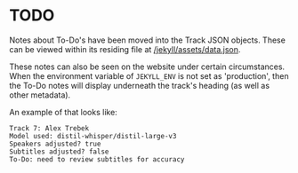 # TODO

Notes about To-Do's have been moved into the Track JSON objects. These can be viewed within its residing file at [/jekyll/assets/data.json](/jekyll/assets/data.json).

These notes can also be seen on the website under certain circumstances. When the environment variable of `JEKYLL_ENV` is not set as 'production', then the To-Do notes will display underneath the track's heading (as well as other metadata).

An example of that looks like:

```
Track 7: Alex Trebek
Model used: distil-whisper/distil-large-v3
Speakers adjusted? true
Subtitles adjusted? false
To-Do: need to review subtitles for accuracy
```